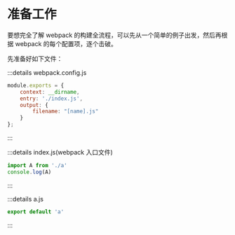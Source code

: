 # 准备工作

要想完全了解 webpack 的构建全流程，可以先从一个简单的例子出发，然后再根据 webpack 的每个配置项，逐个击破。

先准备好如下文件：

:::details webpack.config.js
```js
module.exports = {
	context: __dirname,
	entry: './index.js',
	output: {
		filename: "[name].js"
	}
};
```
:::

:::details index.js(webpack 入口文件)
```js
import A from './a'
console.log(A)
```
:::

:::details a.js
```js
export default 'a'
```
:::